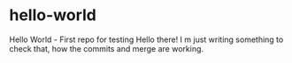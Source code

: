 # hello-world
Hello World - First repo for testing
Hello there! I m just writing something to check that, how the commits and merge are working.
